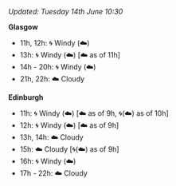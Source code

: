 *Updated: Tuesday 14th June 10:30*

**Glasgow**

* 11h, 12h: :cyclone: Windy (:cloud:)
* 13h: :cyclone: Windy (:cloud:) [:cloud: as of 11h]
* 14h - 20h: :cyclone: Windy (:cloud:)
* 21h, 22h: :cloud: Cloudy

**Edinburgh**

* 11h: :cyclone: Windy (:cloud:) [:cloud: as of 9h, :cyclone:(:cloud:) as of 10h]
* 12h: :cyclone: Windy (:cloud:) [:cloud: as of 9h]
* 13h, 14h: :cloud: Cloudy
* 15h: :cloud: Cloudy [:cyclone:(:cloud:) as of 9h]
* 16h: :cyclone: Windy (:cloud:)
* 17h - 22h: :cloud: Cloudy
